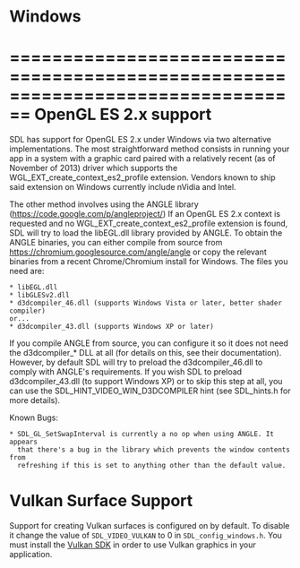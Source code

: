 Windows
================================================================================

================================================================================
OpenGL ES 2.x support
================================================================================

SDL has support for OpenGL ES 2.x under Windows via two alternative
implementations.
The most straightforward method consists in running your app in a system with
a graphic card paired with a relatively recent (as of November of 2013) driver
which supports the WGL_EXT_create_context_es2_profile extension. Vendors known
to ship said extension on Windows currently include nVidia and Intel.

The other method involves using the ANGLE library (https://code.google.com/p/angleproject/)
If an OpenGL ES 2.x context is requested and no WGL_EXT_create_context_es2_profile
extension is found, SDL will try to load the libEGL.dll library provided by
ANGLE.
To obtain the ANGLE binaries, you can either compile from source from
https://chromium.googlesource.com/angle/angle or copy the relevant binaries from
a recent Chrome/Chromium install for Windows. The files you need are:

    * libEGL.dll
    * libGLESv2.dll
    * d3dcompiler_46.dll (supports Windows Vista or later, better shader compiler)
    or...
    * d3dcompiler_43.dll (supports Windows XP or later)

If you compile ANGLE from source, you can configure it so it does not need the
d3dcompiler_* DLL at all (for details on this, see their documentation).
However, by default SDL will try to preload the d3dcompiler_46.dll to
comply with ANGLE's requirements. If you wish SDL to preload d3dcompiler_43.dll (to
support Windows XP) or to skip this step at all, you can use the
SDL_HINT_VIDEO_WIN_D3DCOMPILER hint (see SDL_hints.h for more details).

Known Bugs:

    * SDL_GL_SetSwapInterval is currently a no op when using ANGLE. It appears
      that there's a bug in the library which prevents the window contents from
      refreshing if this is set to anything other than the default value.

Vulkan Surface Support
==============

Support for creating Vulkan surfaces is configured on by default. To disable it change the value of `SDL_VIDEO_VULKAN` to 0 in `SDL_config_windows.h`. You must install the [Vulkan SDK](https://www.lunarg.com/vulkan-sdk/) in order to use Vulkan graphics in your application.
